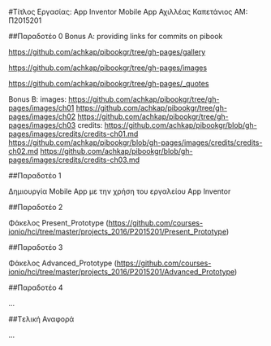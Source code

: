 ﻿#Τίτλος Εργασίας: App Inventor Mobile App
Αχιλλέας Καπετάνιος
ΑΜ: Π2015201

##Παραδοτέο 0
Bonus A:
providing links for commits on pibook

https://github.com/achkap/pibookgr/tree/gh-pages/gallery

https://github.com/achkap/pibookgr/tree/gh-pages/images

https://github.com/achkap/pibookgr/tree/gh-pages/_quotes

Bonus B:
images:
https://github.com/achkap/pibookgr/tree/gh-pages/images/ch01
https://github.com/achkap/pibookgr/tree/gh-pages/images/ch02
https://github.com/achkap/pibookgr/tree/gh-pages/images/ch03
credits:
https://github.com/achkap/pibookgr/blob/gh-pages/images/credits/credits-ch01.md
https://github.com/achkap/pibookgr/blob/gh-pages/images/credits/credits-ch02.md
https://github.com/achkap/pibookgr/blob/gh-pages/images/credits/credits-ch03.md

##Παραδοτέο 1

Δημιουργία Mobile App με την χρήση του εργαλείου App Inventor 


##Παραδοτέο 2

Φάκελος Present_Prototype (https://github.com/courses-ionio/hci/tree/master/projects_2016/P2015201/Present_Prototype)

##Παραδοτέο 3

Φάκελος Advanced_Prototype (https://github.com/courses-ionio/hci/tree/master/projects_2016/P2015201/Advanced_Prototype)

##Παραδοτέο 4

...

##Tελική Αναφορά

...
